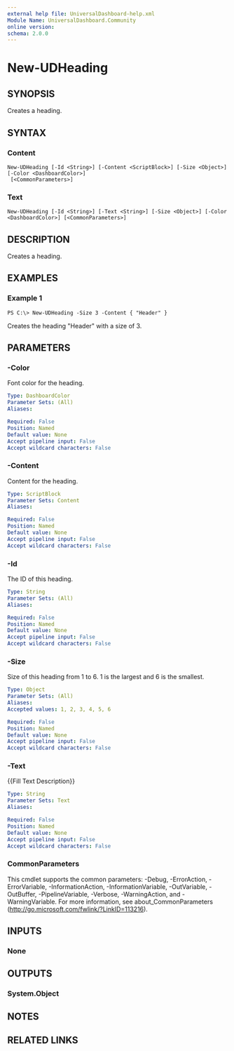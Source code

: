 ```yaml
---
external help file: UniversalDashboard-help.xml
Module Name: UniversalDashboard.Community
online version:
schema: 2.0.0
---
```


# New-UDHeading

## SYNOPSIS
Creates a heading.

## SYNTAX

### Content
```
New-UDHeading [-Id <String>] [-Content <ScriptBlock>] [-Size <Object>] [-Color <DashboardColor>]
 [<CommonParameters>]
```

### Text
```
New-UDHeading [-Id <String>] [-Text <String>] [-Size <Object>] [-Color <DashboardColor>] [<CommonParameters>]
```

## DESCRIPTION
Creates a heading.

## EXAMPLES

### Example 1
```
PS C:\> New-UDHeading -Size 3 -Content { "Header" }
```

Creates the heading "Header" with a size of 3. 

## PARAMETERS

### -Color
Font color for the heading.

```yaml
Type: DashboardColor
Parameter Sets: (All)
Aliases:

Required: False
Position: Named
Default value: None
Accept pipeline input: False
Accept wildcard characters: False
```

### -Content
Content for the heading.

```yaml
Type: ScriptBlock
Parameter Sets: Content
Aliases:

Required: False
Position: Named
Default value: None
Accept pipeline input: False
Accept wildcard characters: False
```

### -Id
The ID of this heading.

```yaml
Type: String
Parameter Sets: (All)
Aliases:

Required: False
Position: Named
Default value: None
Accept pipeline input: False
Accept wildcard characters: False
```

### -Size
Size of this heading from 1 to 6. 1 is the largest and 6 is the smallest.

```yaml
Type: Object
Parameter Sets: (All)
Aliases:
Accepted values: 1, 2, 3, 4, 5, 6

Required: False
Position: Named
Default value: None
Accept pipeline input: False
Accept wildcard characters: False
```

### -Text
{{Fill Text Description}}

```yaml
Type: String
Parameter Sets: Text
Aliases:

Required: False
Position: Named
Default value: None
Accept pipeline input: False
Accept wildcard characters: False
```

### CommonParameters
This cmdlet supports the common parameters: -Debug, -ErrorAction, -ErrorVariable, -InformationAction, -InformationVariable, -OutVariable, -OutBuffer, -PipelineVariable, -Verbose, -WarningAction, and -WarningVariable. For more information, see about_CommonParameters (http://go.microsoft.com/fwlink/?LinkID=113216).

## INPUTS

### None

## OUTPUTS

### System.Object

## NOTES

## RELATED LINKS
